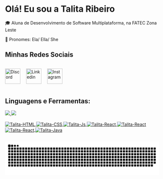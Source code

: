 # Olá! Eu sou a Talita Ribeiro 

🎓  Aluna de Desenvolvimento de Software Multiplataforma, na FATEC Zona Leste

💁 Pronomes: Ela/ Ella/ She

## **Minhas Redes Sociais**

 <div>
 <p>
 	<a href="https://discord.com/" target="_blank"><img src="https://i.imgur.com/K9DMDt5.png" title="Discord" width="50" height="50"/></a>
  <a href="https://www.linkedin.com/in/talita-ribeiro-b5a105186/" target="_blank"><img src="https://imgur.com/d1e1461.png" title="Linkedin" width="50" height="50" vspace="15" hspace="15"/></a>
  <a href="https://www.instagram.com/talitaribeiro.ribeiro/" target="_blank"><img src="https://i.imgur.com/OjckXlZ.png" title="Instagram" width="50" height="50"/></a>
 </p>
 
</div>
  
 ## **Linguagens e Ferramentas:**  
 
<div align="left">
  <a href="https://github.com/talitarribeiro">
  <img height="140em" src="https://github-readme-stats.vercel.app/api?username=talitarribeiro&show_icons=true&theme=dracula&include_all_commits=true&count_private=true"/>
  <img height="140em" src="https://github-readme-stats.vercel.app/api/top-langs/?username=talitarribeiro&layout=compact&langs_count=7&theme=dracula"/>
</div>
  
<div style="display: flow"><br>
 <img align="center" alt="Talita-HTML" height="40" width="50" src="https://cdn.jsdelivr.net/gh/devicons/devicon/icons/html5/html5-original.svg">
 <img align="center" alt="Talita-CSS" height="40" width="50" src="https://cdn.jsdelivr.net/gh/devicons/devicon/icons/css3/css3-original.svg">
 <img align="center" alt="Talita-Js" height="40" width="50" src="https://cdn.jsdelivr.net/gh/devicons/devicon/icons/javascript/javascript-original.svg">
 <img align="center" alt="Talita-React" height="40" width="50"src="https://cdn.jsdelivr.net/gh/devicons/devicon/icons/react/react-original.svg">
 <img align="center" alt="Talita-React" height="40" width="50"src="https://cdn.jsdelivr.net/gh/devicons/devicon/icons/spring/spring-original.svg">
 <img align="center" alt="Talita-React" height="40" width="50" src="https://cdn.jsdelivr.net/gh/devicons/devicon/icons/mysql/mysql-original.svg">
 <img align="center" alt="Talita-Java" height="40" width="50" src="https://cdn.jsdelivr.net/gh/devicons/devicon/icons/java/java-original.svg">
</div>
  
  ##

![Snake animation](https://github.com/talitarribeiro/talitarribeiro/blob/output/github-contribution-grid-snake.svg)
